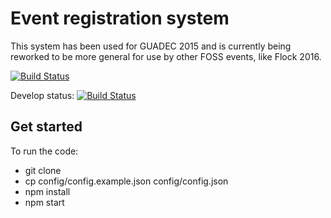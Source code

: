 Event registration system
=========================

This system has been used for GUADEC 2015 and is currently being reworked to be more general
for use by other FOSS events, like Flock 2016.

[![Build Status](https://travis-ci.org/puiterwijk/regcfp.svg?branch=master)](https://travis-ci.org/puiterwijk/regcfp)

Develop status:
[![Build Status](https://travis-ci.org/puiterwijk/regcfp.svg?branch=develop)](https://travis-ci.org/puiterwijk/regcfp)


Get started
-----------

To run the code:
- git clone
- cp config/config.example.json config/config.json
- npm install
- npm start
